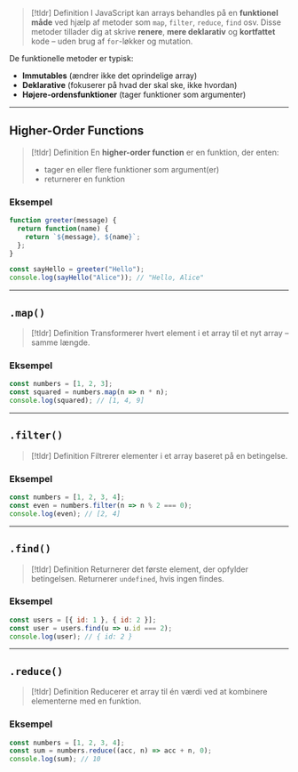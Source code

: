 > [!tldr] Definition
> I JavaScript kan arrays behandles på en **funktionel måde** ved hjælp af metoder som `map`, `filter`, `reduce`, `find` osv. Disse metoder tillader dig at skrive **renere**, **mere deklarativ** og **kortfattet** kode – uden brug af `for`-løkker og mutation.


De funktionelle metoder er typisk:

- **Immutables** (ændrer ikke det oprindelige array)
- **Deklarative** (fokuserer på hvad der skal ske, ikke hvordan)
- **Højere-ordensfunktioner** (tager funktioner som argumenter)
    

---

## Higher-Order Functions

> [!tldr] Definition
> En **higher-order function** er en funktion, der enten:
>
> - tager en eller flere funktioner som argument(er)
> - returnerer en funktion

### Eksempel

```js
function greeter(message) {
  return function(name) {
    return `${message}, ${name}`;
  };
}

const sayHello = greeter("Hello");
console.log(sayHello("Alice")); // "Hello, Alice"
```

---
## `.map()`

> [!tldr] Definition
> Transformerer hvert element i et array til et nyt array – samme længde.

### Eksempel

```js
const numbers = [1, 2, 3];
const squared = numbers.map(n => n * n);
console.log(squared); // [1, 4, 9]
```

---

## `.filter()`

> [!tldr] Definition
> Filtrerer elementer i et array baseret på en betingelse.

### Eksempel

```js
const numbers = [1, 2, 3, 4];
const even = numbers.filter(n => n % 2 === 0);
console.log(even); // [2, 4]
```

---

## `.find()`

> [!tldr] Definition
> Returnerer det første element, der opfylder betingelsen. Returnerer `undefined`, hvis ingen findes.

### Eksempel

```js
const users = [{ id: 1 }, { id: 2 }];
const user = users.find(u => u.id === 2);
console.log(user); // { id: 2 }
```

---

## `.reduce()`

> [!tldr] Definition
> Reducerer et array til én værdi ved at kombinere elementerne med en funktion.

### Eksempel

```js
const numbers = [1, 2, 3, 4];
const sum = numbers.reduce((acc, n) => acc + n, 0);
console.log(sum); // 10
```